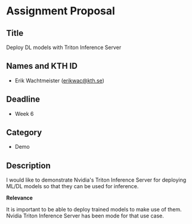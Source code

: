 # Assignment Proposal

## Title
Deploy DL models with Triton Inference Server

## Names and KTH ID
  - Erik Wachtmeister (erikwac@kth.se)

## Deadline
- Week 6

## Category
- Demo

## Description
I would like to demonstrate Nvidia's Triton Inference Server for deploying ML/DL models so that they can be used for inference.

**Relevance**

It is important to be able to deploy trained models to make use of them. Nvidia Triton Inference Server has been mode for that use case.
